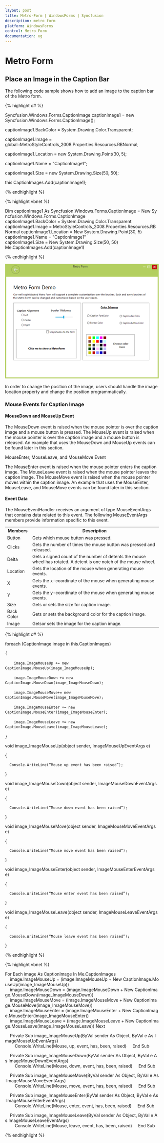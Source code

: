 ```yaml
---
layout: post
title: Metro-Form | WindowsForms | Syncfusion
description: metro form
platform: WindowsForms
control: Metro Form
documentation: ug
---
```


# Metro Form

## Place an Image in the Caption Bar

The following code sample shows how to add an image to the caption bar of the Metro form.

{% highlight c# %}

Syncfusion.Windows.Forms.CaptionImage captionImage1 = new Syncfusion.Windows.Forms.CaptionImage();

captionImage1.BackColor = System.Drawing.Color.Transparent;

captionImage1.Image = global::MetroStyleControls_2008.Properties.Resources.RBNormal;

captionImage1.Location = new System.Drawing.Point(30, 5);

captionImage1.Name = "CaptionImage1";

captionImage1.Size = new System.Drawing.Size(50, 50);

this.CaptionImages.Add(captionImage1);

{% endhighlight %}

{% highlight vbnet %}

Dim captionImage1 As Syncfusion.Windows.Forms.CaptionImage = New Syncfusion.Windows.Forms.CaptionImage
captionImage1.BackColor = System.Drawing.Color.Transparent
captionImage1.Image = MetroStyleControls_2008.Properties.Resources.RBNormal
captionImage1.Location = New System.Drawing.Point(30, 5)
captionImage1.Name = "CaptionImage1"
captionImage1.Size = New System.Drawing.Size(50, 50)
Me.CaptionImages.Add(captionImage1)

{% endhighlight %}

![](Place-an-Image-in-the-Caption-Bar_images/Place-an-Image-in-the-Caption-Bar_img1.png)

In order to change the position of the image, users should handle the image location property and change the position programmatically.

### Mouse Events for Caption Image

#### MouseDown and MouseUp Event

The MouseDown event is raised when the mouse pointer is over the caption image and a mouse button is pressed. The MouseUp event is raised when the mouse pointer is over the caption image and a mouse button is released. An example that uses the MouseDown and MouseUp events can be found later in this section.

MouseEnter, MouseLeave, and MouseMove Event

The MouseEnter event is raised when the mouse pointer enters the caption image. The MouseLeave event is raised when the mouse pointer leaves the caption image. The MouseMove event is raised when the mouse pointer moves within the caption image. An example that uses the MouseEnter, MouseLeave, and MouseMove events can be found later in this section.

#### Event Data

The MouseEventHandler receives an argument of type MouseEventArgs that contains data related to this event. The following MouseEventArgs members provide information specific to this event.



<table>
<tr>
<th>
Members</th><th>
Description</th></tr>
<tr>
<td>
Button</td><td>
Gets which mouse button was pressed.</td></tr>
<tr>
<td>
Clicks</td><td>
Gets the number of times the mouse button was pressed and released.</td></tr>
<tr>
<td>
Delta</td><td>
Gets a signed count of the number of detents the mouse wheel has rotated. A detent is one notch of the mouse wheel.</td></tr>
<tr>
<td>
Location</td><td>
Gets the location of the mouse when generating mouse events.</td></tr>
<tr>
<td>
X</td><td>
Gets the x-coordinate of the mouse when generating mouse events.</td></tr>
<tr>
<td>
Y</td><td>
Gets the y-coordinate of the mouse when generating mouse events.</td></tr>
<tr>
<td>
Size</td><td>
Gets or sets the size for caption image.</td></tr>
<tr>
<td>
Back Color</td><td>
Gets or sets the background color for the caption image.</td></tr>
<tr>
<td>
Image</td><td>
Getsor sets the image for the caption image.</td></tr>
</table>

{% highlight c# %}

foreach (CaptionImage image in this.CaptionImages)

	{

		image.ImageMouseUp += new CaptionImage.MouseUp(image_ImageMouseUp);

		image.ImageMouseDown += new CaptionImage.MouseDown(image_ImageMouseDown);

		image.ImageMouseMove+= new CaptionImage.MouseMove(image_ImageMouseMove);

		image.ImageMouseEnter += new CaptionImage.MouseEnter(image_ImageMouseEnter);

		image.ImageMouseLeave += new CaptionImage.MouseLeave(image_ImageMouseLeave);

	}



   void image_ImageMouseUp(object sender, ImageMouseUpEventArgs e)

   {

      Console.WriteLine(“Mouse up event has been raised”);

   }

   void image_ImageMouseDown(object sender, ImageMouseDownEventArgs e)

   {

      Console.WriteLine(“Mouse down event has been raised”);

   }

  void image_ImageMouseMove(object sender, ImageMouseMoveEventArgs e)

   {

      Console.WriteLine(“Mouse move event has been raised”);

   }

  void image_ImageMouseEnter(object sender, ImageMouseEnterEventArgs e)

   {

      Console.WriteLine(“Mouse enter event has been raised”);

   }

  void image_ImageMouseLeave(object sender, ImageMouseLeaveEventArgs e)

   {

      Console.WriteLine(“Mouse leave event has been raised”);

   }

{% endhighlight %}

{% highlight vbnet %}

For Each image As CaptionImage In Me.CaptionImages
    image.ImageMouseUp = (image.ImageMouseUp + New CaptionImage.MouseUp(image_ImageMouseUp))
    image.ImageMouseDown = (image.ImageMouseDown + New CaptionImage.MouseDown(image_ImageMouseDown))
    image.ImageMouseMove = (image.ImageMouseMove + New CaptionImage.MouseMove(image_ImageMouseMove))
    image.ImageMouseEnter = (image.ImageMouseEnter + New CaptionImage.MouseEnter(image_ImageMouseEnter))
    image.ImageMouseLeave = (image.ImageMouseLeave + New CaptionImage.MouseLeave(image_ImageMouseLeave))
Next

    Private Sub image_ImageMouseUp(ByVal sender As Object, ByVal e As ImageMouseUpEventArgs)
        Console.WriteLine(Mouse, up, event, has, been, raised)
    End Sub

    Private Sub image_ImageMouseDown(ByVal sender As Object, ByVal e As ImageMouseDownEventArgs)
        Console.WriteLine(Mouse, down, event, has, been, raised)
    End Sub

    Private Sub image_ImageMouseMove(ByVal sender As Object, ByVal e As ImageMouseMoveEventArgs)
        Console.WriteLine(Mouse, move, event, has, been, raised)
    End Sub

    Private Sub image_ImageMouseEnter(ByVal sender As Object, ByVal e As ImageMouseEnterEventArgs)
        Console.WriteLine(Mouse, enter, event, has, been, raised)
    End Sub

    Private Sub image_ImageMouseLeave(ByVal sender As Object, ByVal e As ImageMouseLeaveEventArgs)
        Console.WriteLine(Mouse, leave, event, has, been, raised)
    End Sub

{% endhighlight %}